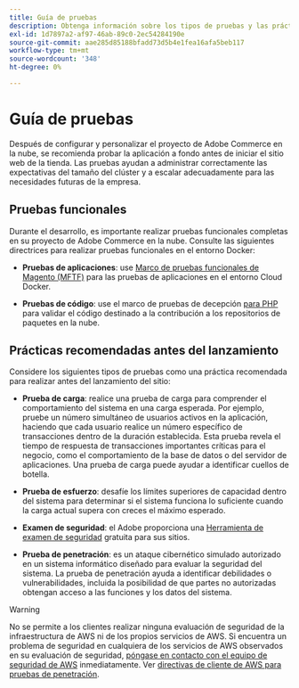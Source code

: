 ```yaml
---
title: Guía de pruebas
description: Obtenga información sobre los tipos de pruebas y las prácticas recomendadas para iniciar Adobe Commerce en la infraestructura en la nube.
exl-id: 1d7897a2-af97-46ab-89c0-2ec54284190e
source-git-commit: aae285d85188bfadd73d5b4e1fea16afa5beb117
workflow-type: tm+mt
source-wordcount: '348'
ht-degree: 0%

---
```


# Guía de pruebas

Después de configurar y personalizar el proyecto de Adobe Commerce en la nube, se recomienda probar la aplicación a fondo antes de iniciar el sitio web de la tienda. Las pruebas ayudan a administrar correctamente las expectativas del tamaño del clúster y a escalar adecuadamente para las necesidades futuras de la empresa.

## Pruebas funcionales

Durante el desarrollo, es importante realizar pruebas funcionales completas en su proyecto de Adobe Commerce en la nube. Consulte las siguientes directrices para realizar pruebas funcionales en el entorno Docker:

- **Pruebas de aplicaciones**: use [Marco de pruebas funcionales de Magento (MFTF)](https://developer.adobe.com/commerce/cloud-tools/docker/test/application-testing/) para las pruebas de aplicaciones en el entorno Cloud Docker.

- **Pruebas de código**: use el marco de pruebas de decepción [para PHP](https://developer.adobe.com/commerce/cloud-tools/docker/test/code-testing/) para validar el código destinado a la contribución a los repositorios de paquetes en la nube.

## Prácticas recomendadas antes del lanzamiento

Considere los siguientes tipos de pruebas como una práctica recomendada para realizar antes del lanzamiento del sitio:

- **Prueba de carga**: realice una prueba de carga para comprender el comportamiento del sistema en una carga esperada. Por ejemplo, pruebe un número simultáneo de usuarios activos en la aplicación, haciendo que cada usuario realice un número específico de transacciones dentro de la duración establecida. Esta prueba revela el tiempo de respuesta de transacciones importantes críticas para el negocio, como el comportamiento de la base de datos o del servidor de aplicaciones. Una prueba de carga puede ayudar a identificar cuellos de botella.

- **Prueba de esfuerzo**: desafíe los límites superiores de capacidad dentro del sistema para determinar si el sistema funciona lo suficiente cuando la carga actual supera con creces el máximo esperado.

- **Examen de seguridad**: el Adobe proporciona una [Herramienta de examen de seguridad](../launch/overview.md#set-up-the-security-scan-tool) gratuita para sus sitios.

- **Prueba de penetración**: es un ataque cibernético simulado autorizado en un sistema informático diseñado para evaluar la seguridad del sistema. La prueba de penetración ayuda a identificar debilidades o vulnerabilidades, incluida la posibilidad de que partes no autorizadas obtengan acceso a las funciones y los datos del sistema.

>[!WARNING]
>
>No se permite a los clientes realizar ninguna evaluación de seguridad de la infraestructura de AWS ni de los propios servicios de AWS. Si encuentra un problema de seguridad en cualquiera de los servicios de AWS observados en su evaluación de seguridad, [póngase en contacto con el equipo de seguridad de AWS](mailto:aws-security@amazon.com) inmediatamente. Ver [directivas de cliente de AWS para pruebas de penetración](https://aws.amazon.com/security/penetration-testing/).
